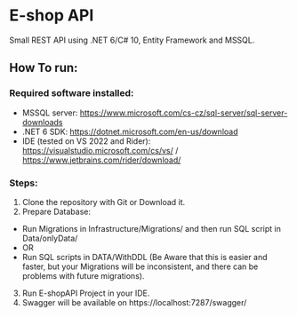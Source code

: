 # E-shop API
Small REST API using .NET 6/C# 10, Entity Framework and MSSQL.

## How To run:
### Required software installed: 
- MSSQL server: https://www.microsoft.com/cs-cz/sql-server/sql-server-downloads
- .NET 6 SDK: https://dotnet.microsoft.com/en-us/download
- IDE (tested on VS 2022 and Rider): https://visualstudio.microsoft.com/cs/vs/ / https://www.jetbrains.com/rider/download/

### Steps:
1) Clone the repository with Git or Download it. 
2) Prepare Database:
- Run Migrations in Infrastructure/Migrations/ and then run SQL script in Data/onlyData/
- OR
- Run SQL scripts in DATA/WithDDL (Be Aware that this is easier and faster, but your Migrations will be inconsistent, and there can be problems with future migrations).
3) Run E-shopAPI Project in your IDE.
4) Swagger will be available on https://localhost:7287/swagger/ 